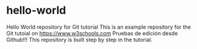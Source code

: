 # hello-world
Hello World repository for Git tutorial
This is an example repository for the Git tutoial on https://www.w3schools.com
Pruebas de edición desde Github!!!
This repository is built step by step in the tutorial.
